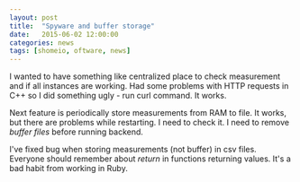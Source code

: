 ```yaml
---
layout: post
title:  "Spyware and buffer storage"
date:   2015-06-02 12:00:00
categories: news
tags: [shomeio, oftware, news]
---
```


I wanted to have something like centralized place to check measurement and if all instances are working.
Had some problems with HTTP requests in C++ so I did something ugly - run curl command. It works.

Next feature is periodically store measurements from RAM to file. It works, but there are problems while
restarting. I need to check it. I need to remove *buffer files* before running backend.

I've fixed bug when storing measurements (not buffer) in csv files. Everyone should remember about
*return* in functions returning values. It's a bad habit from working in Ruby.
